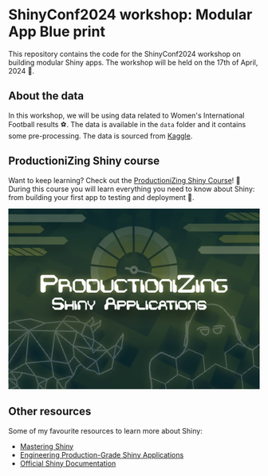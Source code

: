 # ShinyConf2024 workshop: Modular App Blue print

This repository contains the code for the ShinyConf2024 workshop on building modular Shiny apps. The workshop will be held on the 17th of April, 2024 📅.

## About the data

In this workshop, we will be using data related to Women's International Football results ⚽️. The data is available in the `data` folder and it contains some pre-processing. The data is sourced from [Kaggle](https://www.kaggle.com/datasets/martj42/womens-international-football-results?resource=download).

## ProductioniZing Shiny course

Want to keep learning? Check out the [ProductioniZing Shiny Course](https://athlyticz.com/shiny-ii)! 🎉 During this course you will learn everything you need to know about Shiny: from building your first app to testing and deployment 🚀.

[<img src="images/ProductioniZingShiny.png">](https://athlyticz.com/shiny-ii)

## Other resources

Some of my favourite resources to learn more about Shiny:

- [Mastering Shiny](https://mastering-shiny.org)
- [Engineering Production-Grade Shiny Applications](https://engineering-shiny.org)
- [Official Shiny Documentation](https://shiny.posit.co/r/getstarted/shiny-basics/lesson1/index.html)
